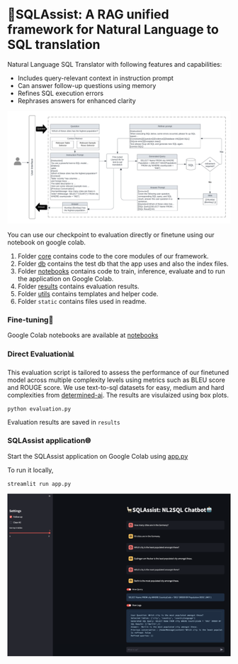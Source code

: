 # 🤖SQLAssist: A RAG unified framework for Natural Language to SQL translation
Natural Language SQL Translator with following features and capabilities:

- Includes query-relevant context in instruction prompt
- Can answer follow-up questions using memory
- Refines SQL execution errors
- Rephrases answers for enhanced clarity

![Architecture of SQLAssist for text-to-sql to natural language conversion](static/hcnlp.png)


You can use our checkpoint to evaluation directly or finetune using our notebook on google colab.

1. Folder [core](core) contains code to the core modules of our framework.
2. Folder [db](db) contains the test db that the app uses and also the index files.
3. Folder [notebooks](notebooks) contains code to train, inference, evaluate and to run the application on Google Colab.
4. Folder [results](results) contains evaluation results.
5. Folder [utils](utils) contains templates and helper code.
6. Folder `static` contains files used in readme.

### Fine-tuning🔧

Google Colab notebooks are available at [notebooks](notebooks)

### Direct Evaluation📊

This evaluation script is tailored to assess the performance of our finetuned model across multiple complexity levels using metrics such as BLEU score and ROUGE score. We use text-to-sql datasets for easy, medium and hard complexities from [determined-ai](https://huggingface.co/determined-ai). The results are visulaized using box plots.

```python
python evaluation.py
```

Evaluation results are saved in `results` 

### SQLAssist application🌐

Start the SQLAssist application on Google Colab using [app.py](app.py)

To run it locally, 

```python
streamlit run app.py
```

![inference via streamlit app](static/app.png)


